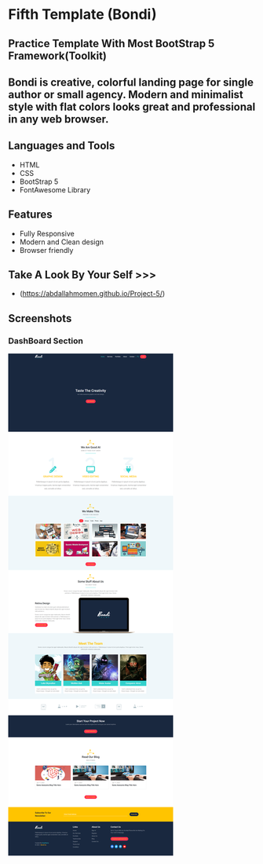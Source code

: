 # Fifth Template (Bondi)

## Practice Template With Most BootStrap 5 Framework(Toolkit)

## Bondi is creative, colorful landing page for single author or small agency. Modern and minimalist style with flat colors looks great and professional in any web browser.

## Languages and Tools

- HTML
- CSS
- BootStrap 5
- FontAwesome Library

## Features

- Fully Responsive
- Modern and Clean design
- Browser friendly

## Take A Look By Your Self >>>

- (https://abdallahmomen.github.io/Project-5/)

## Screenshots

### DashBoard Section

![App Screenshot](https://github.com/AbdallahMoMen/Project-5/blob/main/preview.png)
